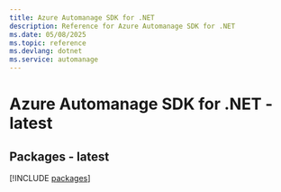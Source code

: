```yaml
---
title: Azure Automanage SDK for .NET
description: Reference for Azure Automanage SDK for .NET
ms.date: 05/08/2025
ms.topic: reference
ms.devlang: dotnet
ms.service: automanage
---
```

# Azure Automanage SDK for .NET - latest
## Packages - latest
[!INCLUDE [packages](automanage-index.md)]